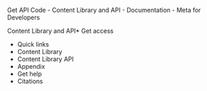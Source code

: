 Get API Code - Content Library and API - Documentation - Meta for Developers

Content Library and API* Get access
* Quick links
* Content Library
* Content Library API
* Appendix
* Get help
* Citations